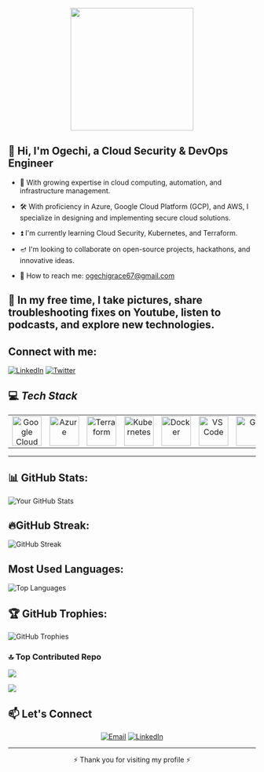 <!-- Header Section -->
<p align="center">
  <img width="250" src="https://media.giphy.com/media/jIgXf4hgbHCeKiXpvt/giphy.gif">
</p>

<!-- About Me Section -->
## 👋 **Hi, I'm Ogechi, a Cloud Security & DevOps Engineer**
- 🌱 With growing expertise in cloud computing, automation, and infrastructure management.
  
- 🛠️ With proficiency in Azure, Google Cloud Platform (GCP), and AWS, I specialize in designing and implementing secure cloud solutions.  
- ⏫ I'm currently learning Cloud Security, Kubernetes, and Terraform.  
- 🪔 I'm looking to collaborate on open-source projects, hackathons, and innovative ideas.
- 📝 How to reach me: ogechigrace67@gmail.com

##  🙂 In my free time, I take pictures, share troubleshooting fixes on Youtube, listen to podcasts, and explore new technologies.



##  Connect with me:

[![LinkedIn](https://img.shields.io/badge/LinkedIn-%230077B5.svg?style=flat&logo=linkedin&logoColor=white)](https://www.linkedin.com/in/ogechiegbodo/)
[![Twitter](https://img.shields.io/badge/Twitter-%231DA1F2.svg?style=flat&logo=twitter&logoColor=white)](https://x.com/EgbodoOgechi)


## 💻 *Tech Stack*
<table align="center">
 <tr>
   <td align="center"><img src="https://cdn.jsdelivr.net/gh/devicons/devicon/icons/googlecloud/googlecloud-original.svg" width="60" alt="Google Cloud"/></td>
   <td align="center"><img src="https://cdn.jsdelivr.net/gh/devicons/devicon/icons/azure/azure-original.svg" width="60" alt="Azure"/></td>
   <td align="center"><img src="https://cdn.jsdelivr.net/gh/devicons/devicon/icons/terraform/terraform-original.svg" width="60" alt="Terraform"/></td>
   <td align="center"><img src="https://cdn.jsdelivr.net/gh/devicons/devicon/icons/kubernetes/kubernetes-plain.svg" width="60" alt="Kubernetes"/></td>
   <td align="center"><img src="https://cdn.jsdelivr.net/gh/devicons/devicon/icons/docker/docker-original.svg" width="60" alt="Docker"/></td>
   <td align="center"><img src="https://cdn.jsdelivr.net/gh/devicons/devicon/icons/vscode/vscode-original.svg" width="60" alt="VS Code"/></td>
   <td align="center"><img src="https://cdn.jsdelivr.net/gh/devicons/devicon/icons/git/git-original.svg" width="60" alt="Git"/></td>
   <td align="center"><img src="https://cdn.jsdelivr.net/gh/devicons/devicon/icons/linux/linux-original.svg" width="60" alt="Linux"/></td>
   <td align="center"><img src="https://img.shields.io/badge/Datadog-632CA6?style=flat&logo=datadog&logoColor=white" alt="Datadog" /></td>
   <td align="center"><img src="https://img.shields.io/badge/Cockpit-005CA9?style=flat&logoColor=white" alt="Cockpit"/></td>
 </tr>
</table>
 
---


##  📊 GitHub Stats:

![Your GitHub Stats](https://github-readme-stats.vercel.app/api?username=Trivancee&show_icons=true&theme=dark&count_private=true)


##  🔥GitHub Streak:

![GitHub Streak](https://streak-stats.demolab.com/?user=Trivancee&theme=dark&hide_border=false)







##  Most Used Languages:

![Top Languages](https://github-readme-stats.vercel.app/api/top-langs/?username=Trivancee&layout=compact&theme=dark)


## 🏆 GitHub Trophies:

![GitHub Trophies](https://github-profile-trophy.vercel.app/?username=Trivancee&theme=darkhub&margin-w=15&margin-h=15)


### 🔝 Top Contributed Repo
![](https://github-contributor-stats.vercel.app/api?username=Trivancee&limit=5&theme=dark&combine_all_yearly_contributions=true)


![](https://komarev.com/ghpvc/?username=Trivancee&color=blue)



<!-- Contact Section -->
## 📫 **Let's Connect**
<p align="center">
  <a href="mailto:ogechigrace67@gmail.com"><img src="https://img.shields.io/badge/Email-D14836?logo=gmail&logoColor=white&style=for-the-badge" alt="Email"/></a>
  <a href="https://www.linkedin.com/in/ogeegbodo/"><img src="https://img.shields.io/badge/LinkedIn-0077B5?logo=linkedin&logoColor=white&style=for-the-badge" alt="LinkedIn"/></a>
</p>

---

<p align="center">⚡ Thank you for visiting my profile ⚡</p>





<!---
Ifeomacloud/Ifeomacloud is a ✨ special ✨ repository because its `README.md` (this file) appears on your GitHub profile.
You can click the Preview link to take a look at your changes.
--->
